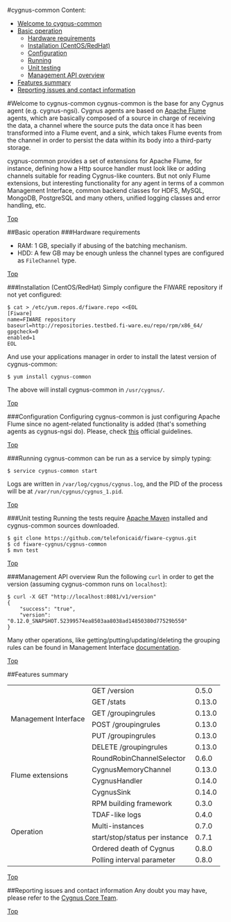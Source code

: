 #<a name="top"></a>cygnus-common
Content:

* [Welcome to cygnus-common](#section1)
* [Basic operation](#section2)
    * [Hardware requirements](#section2.1)
    * [Installation (CentOS/RedHat)](#section2.2)
    * [Configuration](#section2.3)
    * [Running](#section2.4)
    * [Unit testing](#section2.5)
    * [Management API overview](#section2.6)
* [Features summary](#section3)
* [Reporting issues and contact information](#section4)

#<a name="section1"></a>Welcome to cygnus-common
cygnus-common is the base for any Cygnus agent (e.g. cygnus-ngsi). Cygnus agents are based on [Apache Flume](http://flume.apache.org/) agents, which are basically composed of a source in charge of receiving the data, a channel where the source puts the data once it has been transformed into a Flume event, and a sink, which takes Flume events from the channel in order to persist the data within its body into a third-party storage.

cygnus-common provides a set of extensions for Apache Flume, for instance, defining how a Http source handler must look like or adding channels suitable for reading Cygnus-like counters. But not only Flume extensions, but interesting functionality for any agent in terms of a common Management Interface, common backend classes for HDFS, MySQL, MongoDB, PostgreSQL and many others, unified logging classes and error handling, etc.

[Top](#top)

##<a name="section2"></a>Basic operation
###<a name="section2.1"></a>Hardware requirements
* RAM: 1 GB, specially if abusing of the batching mechanism.
* HDD: A few GB may be enough unless the channel types are configured as `FileChannel` type.

[Top](#top)

###<a name="section2.2"></a>Installation (CentOS/RedHat)
Simply configure the FIWARE repository if not yet configured:

    $ cat > /etc/yum.repos.d/fiware.repo <<EOL
    [Fiware]
    name=FIWARE repository
    baseurl=http://repositories.testbed.fi-ware.eu/repo/rpm/x86_64/
    gpgcheck=0
    enabled=1
    EOL

And use your applications manager in order to install the latest version of cygnus-common:

    $ yum install cygnus-common

The above will install cygnus-common in `/usr/cygnus/`.

[Top](#top)

###<a name="section2.3"></a>Configuration
Configuring cygnus-common is just configuring Apache Flume since no agent-related functionality is added (that's something agents as cygnus-ngsi do). Please, check [this](https://flume.apache.org/FlumeUserGuide.html#setup) official guidelines.

[Top](#top)

###<a name="section2.4"></a>Running
cygnus-common can be run as a service by simply typing:

    $ service cygnus-common start

Logs are written in `/var/log/cygnus/cygnus.log`, and the PID of the process will be at `/var/run/cygnus/cygnus_1.pid`.

[Top](#top)

###<a name="section2.5"></a>Unit testing
Running the tests require [Apache Maven](https://maven.apache.org/) installed and cygnus-common sources downloaded.

    $ git clone https://github.com/telefonicaid/fiware-cygnus.git
    $ cd fiware-cygnus/cygnus-common
    $ mvn test

[Top](#top)

###<a name="section2.6"></a>Management API overview
Run the following `curl` in order to get the version (assuming cygnus-common runs on `localhost`):

```
$ curl -X GET "http://localhost:8081/v1/version"
{
    "success": "true",
    "version": "0.12.0_SNAPSHOT.52399574ea8503aa8038ad14850380d77529b550"
}
```

Many other operations, like getting/putting/updating/deleting the grouping rules can be found in Management Interface [documentation](./doc/installation_and_administration_guide/management_interface.md).

[Top](#top)

##<a name="section3"></a>Features summary
<table>
  <tr><td rowspan="6">Management Interface</td><td>GET /version</td><td>0.5.0</td></tr>
  <tr><td>GET /stats</td><td>0.13.0</td></tr>
  <tr><td>GET /groupingrules</td><td>0.13.0</td></tr>
  <tr><td>POST /groupingrules</td><td>0.13.0</td></tr>
  <tr><td>PUT /groupingrules</td><td>0.13.0</td></tr>
  <tr><td>DELETE /groupingrules</td><td>0.13.0</td></tr>
  <tr><td rowspan="4">Flume extensions</td><td>RoundRobinChannelSelector</td><td>0.6.0</td></tr>
  <tr><td>CygnusMemoryChannel</td><td>0.13.0</td></tr>
  <tr><td>CygnusHandler</td><td>0.14.0</td></tr>
  <tr><td>CygnusSink</td><td>0.14.0</td></tr>
  <tr><td rowspan="6">Operation</td><td>RPM building framework</td><td>0.3.0</td></tr>
  <tr><td>TDAF-like logs</td><td>0.4.0</td></tr>
  <tr><td>Multi-instances</td><td>0.7.0</td></tr>
  <tr><td>start/stop/status per instance</td><td>0.7.1</td></tr>
  <tr><td>Ordered death of Cygnus</td><td>0.8.0</td></tr>
  <tr><td>Polling interval parameter</td><td>0.8.0</td></tr>
</table>

[Top](#top)

##<a name="section4"></a>Reporting issues and contact information
Any doubt you may have, please refer to the [Cygnus Core Team](./reporting_issues_and_contact.md).

[Top](#top)

